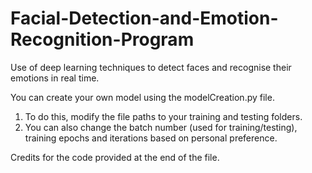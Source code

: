# Facial-Detection-and-Emotion-Recognition-Program
Use of deep learning techniques to detect faces and recognise their emotions in real time. 

You can create your own model using the modelCreation.py file.
1) To do this, modify the file paths to your training and testing folders. 
2) You can also change the batch number (used for training/testing), training epochs and iterations based on personal preference. 

Credits for the code provided at the end of the file. 
